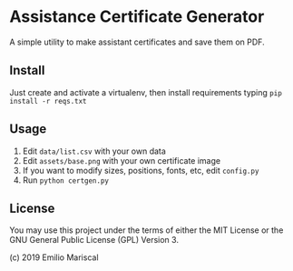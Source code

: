 # Assistance Certificate Generator

 A simple utility to make assistant certificates and save them on PDF. 

## Install

Just create and activate a virtualenv, then install requirements typing `pip install -r reqs.txt`

## Usage 

1. Edit `data/list.csv` with your own data
2. Edit `assets/base.png` with your own certificate image
3. If you want to modify sizes, positions, fonts, etc, edit `config.py`
4. Run `python certgen.py` 

## License

You may use this project under the terms of either the MIT License or the GNU General Public License (GPL) Version 3.

(c) 2019 Emilio Mariscal
